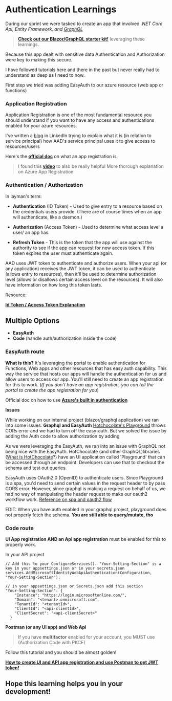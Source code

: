 # Authentication Learnings

During our sprint we were tasked to create an app that involved _.NET Core Api, Entity Framework, and [GraphQL](https://github.com/microsoft/emerging-opportunities/blob/main/MotherBox/GraphQL/Readme.md)_ 

> [**Check out our Blazor/GraphQL starter kit!**](https://github.com/microsoft/blazor-graphql-starter-kit) leveraging these learnings.

Because this app dealt with sensitive data Authentication and Authorization were key to making this secure.

I have followed tutorials here and there in the past but never really had to understand as deep as I need to now. 

First step we tried was adding EasyAuth to our azure resource (web app or functions)

### Application Registration

Application Registration is one of the most fundamental resource you should understand if you want to have any access and authentications enabled for your azure resources. 

I've written a [blog](https://www.linkedin.com/pulse/azure-app-registration-service-principal-daniel-kim/) in LinkedIn trying to explain what it is (in relation to service principal) how AAD's service principal uses it to give access to resources/users 

Here's the [**official doc**](https://docs.microsoft.com/en-us/azure/active-directory/develop/quickstart-register-app) on what an app registration is.

> I found this [**video**](https://www.youtube.com/watch?v=YWvl0cIilyA) to also be really helpful More thorough explanation on Azure App Registration
 
 
### Authentication / Authorization

In layman's term:

- **Authentication** (ID Token) - Used to give entry to a resource based on the credentials users provide. (There are of course times when an app will authenticate, like a daemon.)

- **Authorization** (Access Token) - Used to determine what access level a user/ an app has.
- **Refresh Token** - This is the token that the app will use against the authority to see if the app can request for new access token. If this token expires the user must authenticate again. 


AAD uses JWT token to authenticate and authorize users. When your api (or any application) receives the JWT token, it can be used to authenticate (allows entry to resources), then it'll be used to determine authorization level (allows or disallows certain access level on the resources). It will also have information on how long this token lasts.

Resource: 

[**Id Token / Access Token Explanation**](https://www.youtube.com/watch?v=sICt5aS7wzk)

## Multiple Options 

- **EasyAuth**
- **Code** (handle auth/authorization inside the code)

### EasyAuth route

**What is this?** It's leveraging the portal to enable authentication for Functions, Web apps and other resources that has easy auth capability. This way the service that hosts our apps will handle the authentication for us and allow users to access our app. You'll still need to create an app registration for this to work. (_If you don't have an app registration, you can tell the portal to create the app registration for you_)

Official doc on how to use [**Azure's built in authentication**](https://docs.microsoft.com/en-us/azure/app-service/overview-authentication-authorization#:~:text=Azure%20App%20Service%20provides%20built-in%20authentication%20and%20authorization,and%20mobile%20back%20end%2C%20and%20also%20Azure%20Functions)

**Issues** 

While working on our internal project (blazor/graphql application) we ran into some issues. **Graphql and EasyAuth** [Hotchocolate's Playground](https://github.com/microsoft/emerging-opportunities/tree/main/MotherBox/Banana%20Cake%20Pop) throws CORs error and we had to turn off the easy-auth. But we solved the issue by adding the Auth code to allow authorization by adding 

As we were leveraging the EasyAuth, we ran into an issue with GraphQL not being nice with the EasyAuth.  HotChocolate (and other GraphQL)libraries ([What is HotChocolate](https://chillicream.com/docs/hotchocolate/)?) have an UI application called 'Playground' that can be accessed through an endpoint. Developers can use that to checkout the schema and test out queries. 

EasyAuth uses OAuth2.0 (OpenID) to authenticate users. Since Playground is a spa, you'd need to send certain values in the request header to by pass CORS error. However, since graphql is making a request on behalf of us, we had no way of manipulating the header request to make our oauth2 workflow work. [Reference on spa and oauth2 flow](https://docs.microsoft.com/en-us/azure/active-directory/develop/v2-oauth2-auth-code-flow#redirect-uri-setup-required-for-single-page-apps)

EDIT: When you have auth enabled in your graphql project, playground does not properly fetch the schema. **You are still able to query/mutate, tho**

### Code route 

**UI App registration AND an Api app registration** must be enabled for this to properly work.

In your API project

```
// Add this to your ConfigureServices(). "Your-Setting-Section" is a key in your appsettings.json or in your secrets.json
services.AddMicrosoftIdentityWebApiAuthentication(Configuration, "Your-Setting-Section");

// in your appsettings.json or Secrets.json add this section
"Your-Setting-Section": {
    "Instance": "https://login.microsoftonline.com/",
    "Domain": "<tenant>.onmicrosoft.com",
    "TenantId": "<tenantId>",
    "ClientId": "<api-clientId>",
    "ClientSecret": "<api-clientSecret>"
  }
```

**Postman (or any UI app) and Web Api**

> If you have **multifactor** enabled for your account, you MUST use (Authorization Code with PKCE)

Follow this tutorial and you should be almost golden! 

[**How to create UI and API app registration and use Postman to get JWT token!**](https://www.josephguadagno.net/2020/06/12/protecting-an-asp-net-core-api-with-microsoft-identity-platform)


## Hope this learning helps you in your development!

